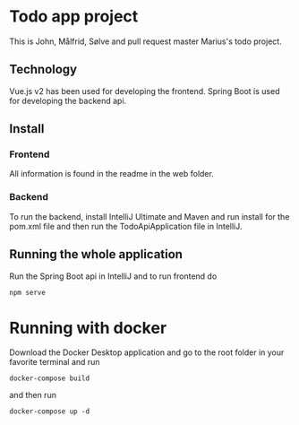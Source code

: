 # Todo app project

This is John, Målfrid, Sølve and pull request master Marius's todo project.

## Technology

Vue.js v2 has been used for developing the frontend.
Spring Boot is used for developing the backend api.

## Install

### Frontend

All information is found in the readme in the web folder.

### Backend

To run the backend, install IntelliJ Ultimate and Maven and run install for the pom.xml file and then run the TodoApiApplication file in IntelliJ.

## Running the whole application

Run the Spring Boot api in IntelliJ and to run frontend do
```
npm serve
```

# Running with docker
Download the Docker Desktop application and go to the root folder in your favorite terminal and run
```
docker-compose build
```
and then run
```
docker-compose up -d
```